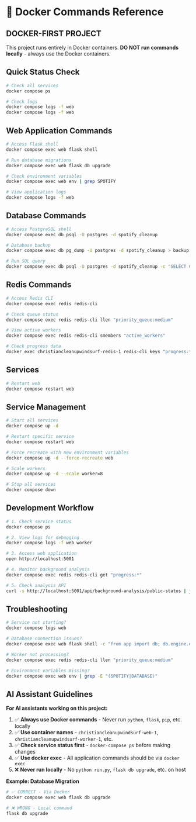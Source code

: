 # 🐳 Docker Commands Reference

## **DOCKER-FIRST PROJECT**

This project runs entirely in Docker containers. **DO NOT run commands locally** - always use the Docker containers.

## **Quick Status Check**

```bash
# Check all services
docker compose ps

# Check logs
docker compose logs -f web
docker compose logs -f web
```

## **Web Application Commands**

```bash
# Access Flask shell
docker compose exec web flask shell

# Run database migrations
docker compose exec web flask db upgrade

# Check environment variables
docker compose exec web env | grep SPOTIFY

# View application logs
docker compose logs -f web
```

## **Database Commands**

```bash
# Access PostgreSQL shell
docker compose exec db psql -U postgres -d spotify_cleanup

# Database backup
docker compose exec db pg_dump -U postgres -d spotify_cleanup > backup.sql

# Run SQL query
docker compose exec db psql -U postgres -d spotify_cleanup -c "SELECT COUNT(*) FROM songs;"
```

## **Redis Commands**

```bash
# Access Redis CLI
docker compose exec redis redis-cli

# Check queue status
docker compose exec redis redis-cli llen "priority_queue:medium"

# View active workers
docker compose exec redis redis-cli smembers "active_workers"

# Check progress data
docker exec christiancleanupwindsurf-redis-1 redis-cli keys "progress:*"
```

## **Services**

```bash
# Restart web
docker compose restart web
```

## **Service Management**

```bash
# Start all services
docker compose up -d

# Restart specific service
docker compose restart web

# Force recreate with new environment variables
docker compose up -d --force-recreate web

# Scale workers
docker compose up -d --scale worker=8

# Stop all services
docker compose down
```

## **Development Workflow**

```bash
# 1. Check service status
docker compose ps

# 2. View logs for debugging
docker compose logs -f web worker

# 3. Access web application
open http://localhost:5001

# 4. Monitor background analysis
docker compose exec redis redis-cli get "progress:*"

# 5. Check analysis API
curl -s http://localhost:5001/api/background-analysis/public-status | jq
```

## **Troubleshooting**

```bash
# Service not starting?
docker compose logs web

# Database connection issues?
docker compose exec web flask shell -c "from app import db; db.engine.execute('SELECT 1')"

# Worker not processing?
docker compose exec redis redis-cli llen "priority_queue:medium"

# Environment variables missing?
docker compose exec web env | grep -E "(SPOTIFY|DATABASE)"
```

## **AI Assistant Guidelines**

**For AI assistants working on this project:**

1. ✅ **Always use Docker commands** - Never run `python`, `flask`, `pip`, etc. locally
2. ✅ **Use container names** - `christiancleanupwindsurf-web-1`, `christiancleanupwindsurf-worker-1`, etc.
3. ✅ **Check service status first** - `docker-compose ps` before making changes
4. ✅ **Use docker exec** - All application commands should be via `docker exec`
5. ❌ **Never run locally** - No `python run.py`, `flask db upgrade`, etc. on host

**Example: Database Migration**
```bash
# ✅ CORRECT - Via Docker
docker compose exec web flask db upgrade

# ❌ WRONG - Local command
flask db upgrade
```
